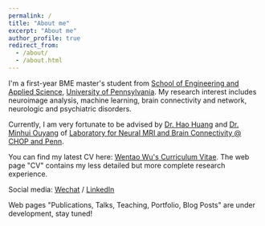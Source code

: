 ```yaml
---
permalink: /
title: "About me"
excerpt: "About me"
author_profile: true
redirect_from: 
  - /about/
  - /about.html
---
```


I'm a first-year BME master's student from [School of Engineering and Applied Science](https://www.seas.upenn.edu/), [University of Pennsylvania](https://www.upenn.edu/). My research interest includes neuroimage analysis, machine learning, brain connectivity and network, neurologic and psychiatric disorders.

Currently, I am very fortunate to be advised by [Dr. Hao Huang](https://www.med.upenn.edu/apps/faculty/index.php/g275/p8837947) and [Dr. Minhui Ouyang](https://www.med.upenn.edu/apps/faculty/index.php/g275/p8844108) of [Laboratory for Neural MRI and Brain Connectivity @ CHOP and Penn](https://www.med.upenn.edu/huanglab/).

You can find my latest CV here: [Wentao Wu's Curriculum Vitae](../assets/Curriculum_Vitae.pdf).
The web page "CV" contains my less detailed but more complete research experience.

Social media: [Wechat](../images/wechat.png) / [LinkedIn](http://www.linkedin.com/in/wentao-wu-19125826b)

Web pages "Publications, Talks, Teaching, Portfolio, Blog Posts" are under development, stay tuned!

